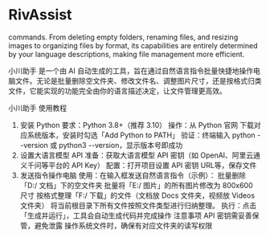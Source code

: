 # RivAssist
commands. From deleting empty folders, renaming files, and resizing images to organizing files by format, its capabilities are entirely determined by your language descriptions, making file management more efficient.

小川助手 是一个由 AI 自动生成的工具，旨在通过自然语言指令批量快捷地操作电脑文件。无论是批量删除空文件夹、修改文件名、调整图片尺寸，还是按格式归类文件，它能实现的功能完全由你的语言描述决定，让文件管理更高效。

小川助手 使用教程
1. 安装 Python
要求：Python 3.8+（推荐 3.10）
操作：从 Python 官网 下载对应系统版本，安装时勾选「Add Python to PATH」
验证：终端输入 python --version 或 python3 --version，显示版本号即成功
2. 设置大语言模型 API
准备：获取大语言模型 API 密钥（如 OpenAI、阿里云通义千问等平台的 API Key）
配置：打开项目设置 API 密钥 URL等，保存文件
3. 发送指令操作电脑
使用：在输入框发送自然语言指令（示例）：
批量删除「D:/ 文档」下的空文件夹
批量将「E:/ 图片」的所有图片修改为 800x600 尺寸
按格式整理「F:/ 下载」的文件（文档放 Docs 文件夹，视频放 Videos 文件夹）
将当前根目录下所有文件按照文件类型进行归纳整理。
执行：点击「生成并运行」，工具会自动生成代码并完成操作
注意事项
API 密钥需妥善保管，避免泄露
操作系统文件时，确保有对应文件夹的读写权限
